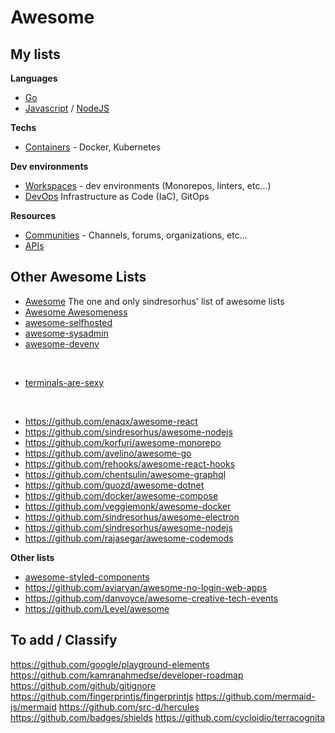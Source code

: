 # Awesome

## My lists

__Languages__
* [Go](./awesome-go.md)
* [Javascript](./awesome-frontend.md) / [NodeJS](./awesome-nodejs.md)

__Techs__
* [Containers](./awesome-containers.md) - Docker, Kubernetes

__Dev environments__
* [Workspaces](./awesome-workspace.md) - dev environments (Monorepos, linters, etc...)
* [DevOps](./awesome-devops.md) Infrastructure as Code (IaC), GitOps
 
__Resources__
* [Communities](./awesome-communities.md) - Channels, forums, organizations, etc...
* [APIs](./awesome-apis.md)




## Other Awesome Lists

* [Awesome](https://github.com/sindresorhus/awesome) The one and only sindresorhus' list of awesome lists
* [Awesome Awesomeness](https://github.com/bayandin/awesome-awesomeness)
* [awesome-selfhosted](https://github.com/awesome-selfhosted/awesome-selfhosted)
* [awesome-sysadmin](https://github.com/awesome-foss/awesome-sysadmin)
* [awesome-devenv](https://github.com/jondot/awesome-devenv)

<br/>

* [terminals-are-sexy](https://github.com/k4m4/terminals-are-sexy)

<br/>

* https://github.com/enaqx/awesome-react
* https://github.com/sindresorhus/awesome-nodejs
* https://github.com/korfuri/awesome-monorepo
* https://github.com/avelino/awesome-go
* https://github.com/rehooks/awesome-react-hooks
* https://github.com/chentsulin/awesome-graphql
* https://github.com/quozd/awesome-dotnet
* https://github.com/docker/awesome-compose
* https://github.com/veggiemonk/awesome-docker
* https://github.com/sindresorhus/awesome-electron
* https://github.com/sindresorhus/awesome-nodejs
* https://github.com/rajasegar/awesome-codemods

**Other lists**  
* [awesome-styled-components](https://github.com/styled-components/awesome-styled-components)
* https://github.com/aviaryan/awesome-no-login-web-apps
* https://github.com/danvoyce/awesome-creative-tech-events
* https://github.com/Level/awesome


## To add / Classify

https://github.com/google/playground-elements
https://github.com/kamranahmedse/developer-roadmap
https://github.com/github/gitignore
https://github.com/fingerprintjs/fingerprintjs
https://github.com/mermaid-js/mermaid
https://github.com/src-d/hercules
https://github.com/badges/shields
https://github.com/cycloidio/terracognita







